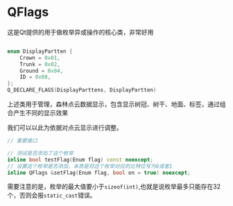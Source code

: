 # QFlags

这是Qt提供的用于做枚举异或操作的核心类，非常好用

```c++

enum DisplayPartten {
    Crown = 0x01,
    Trunk = 0x02,
    Ground = 0x04,
    ID = 0x08,
};
Q_DECLARE_FLAGS(DisplayParttens, DisplayPartten)

```

上述类用于管理，森林点云数据显示，包含显示树冠、树干、地面、标签，通过组合产生不同的显示效果

我们可以以此为依据对点云显示进行调整。

```C++
// 重要接口

// 测试是否添加了这个枚举
inline bool testFlag(Enum flag) const noexcept;
// 设置这个枚举是否添加，本质是将这个枚举对应的比特位写为0或者1
inline QFlags &setFlag(Enum flag, bool on = true) noexcept;
```

需要注意的是，枚举的最大值要小于`sizeof(int)`,也就是说枚举最多只能存在32个，否则会报`static_cast`错误。
